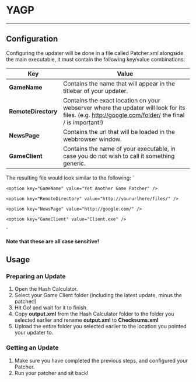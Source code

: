 # YAGP
---------

## Configuration

Configuring the updater will be done in a file called Patcher.xml alongside the main executable, it must contain the following key/value combinations:

| Key | Value |
| ----|------ |
| **GameName** | Contains the name that will appear in the titlebar of your updater. |
| **RemoteDirectory** | Contains the exact location on your webserver where the updater will look for its files. (e.g. http://google.com/folder/ the final / is important!) |
| **NewsPage** | Contains the url that will be loaded in the webbrowser window. |
| **GameClient** | Contains the name of your executable, in case you do not wish to call it something generic. |

The resulting file would look similar to the following:
`<?xml version="1.0" encoding="utf-8"?>

<options>

	<option key="GameName" value="Yet Another Game Patcher" />

	<option key="RemoteDirectory" value="http://yoururlhere/files/" />

	<option key="NewsPage" value="http://google.com/" />

	<option key="GameClient" value="Client.exe" />

</options>
`

**Note that these are all case sensitive!**

## Usage

### Preparing an Update

1. Open the Hash Calculator.
2. Select your Game Client folder (including the latest update, minus the patcher!)
3. Hit Go! and wait for it to finish.
4. Copy **output.xml** from the Hash Calculator folder to the folder you selected earlier and rename **output.xml** to **Checksums.xml**
5. Upload the entire folder you selected earlier to the location you pointed your updater to.

### Getting an Update

1. Make sure you have completed the previous steps, and configured your Patcher.
2. Run your patcher and sit back!
